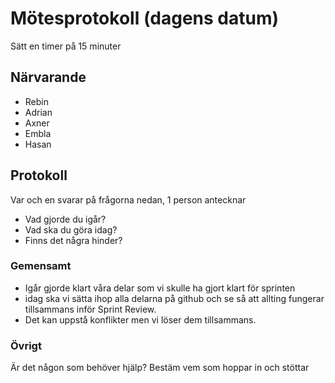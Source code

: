 # Mötesprotokoll (dagens datum)

Sätt en timer på 15 minuter

## Närvarande

- Rebin
- Adrian
- Axner
- Embla
- Hasan

## Protokoll

Var och en svarar på frågorna nedan, 1 person antecknar

- Vad gjorde du igår?
- Vad ska du göra idag?
- Finns det några hinder?

### Gemensamt

- Igår gjorde klart våra delar som vi skulle ha gjort klart för sprinten
- idag ska vi sätta ihop alla delarna på github och se så att allting fungerar tillsammans inför Sprint Review.
- Det kan uppstå konflikter men vi löser dem tillsammans.

### Övrigt

Är det någon som behöver hjälp? Bestäm vem som hoppar in och stöttar
